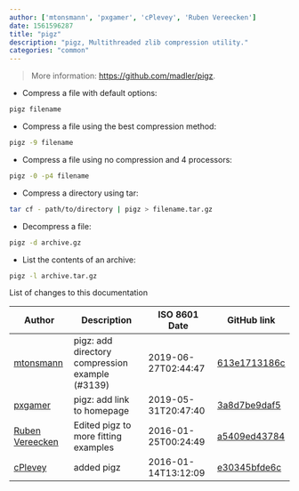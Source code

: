 ```yaml
---
author: ['mtonsmann', 'pxgamer', 'cPlevey', 'Ruben Vereecken']
date: 1561596287
title: "pigz"
description: "pigz, Multithreaded zlib compression utility."
categories: "common"
---
```

> More information: <https://github.com/madler/pigz>.

- Compress a file with default options:

```bash
pigz filename
```

- Compress a file using the best compression method:

```bash
pigz -9 filename
```

- Compress a file using no compression and 4 processors:

```bash
pigz -0 -p4 filename
```

- Compress a directory using tar:

```bash
tar cf - path/to/directory | pigz > filename.tar.gz
```

- Decompress a file:

```bash
pigz -d archive.gz
```

- List the contents of an archive:

```bash
pigz -l archive.tar.gz
```
List of changes to this documentation


Author | Description | ISO 8601 Date | GitHub link
------|-----|-----|-----
[mtonsmann](mailto:marcus@tonsmann.net) | pigz: add directory compression example (#3139) | 2019-06-27T02:44:47 | [613e1713186c](https://github.com/tldr-pages/tldr/commit/613e1713186c9864fa1222c0cdc67dd668cff493)
[pxgamer](mailto:owzie123@gmail.com) | pigz: add link to homepage | 2019-05-31T20:47:40 | [3a8d7be9daf5](https://github.com/tldr-pages/tldr/commit/3a8d7be9daf51d093281afb866c5f4a23218ae3c)
[Ruben Vereecken](mailto:rubenvereecken@gmail.com) | Edited pigz to more fitting examples | 2016-01-25T00:24:49 | [a5409ed43784](https://github.com/tldr-pages/tldr/commit/a5409ed43784ba0dcbe6dc519dfc432b3a6a4209)
[cPlevey](mailto:cplevey@gmail.com) | added pigz | 2016-01-14T13:12:09 | [e30345bfde6c](https://github.com/tldr-pages/tldr/commit/e30345bfde6c49171ea18d45f5ec93114b45d3b2)

